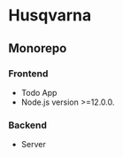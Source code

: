 # Husqvarna

## Monorepo

### Frontend

- Todo App
- Node.js version >=12.0.0.

### Backend

- Server
